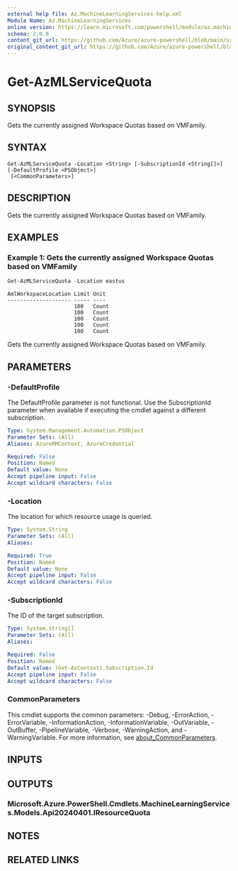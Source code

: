 ```yaml
---
external help file: Az.MachineLearningServices-help.xml
Module Name: Az.MachineLearningServices
online version: https://learn.microsoft.com/powershell/module/az.machinelearningservices/get-azmlservicequota
schema: 2.0.0
content_git_url: https://github.com/Azure/azure-powershell/blob/main/src/MachineLearningServices/MachineLearningServices/help/Get-AzMLServiceQuota.md
original_content_git_url: https://github.com/Azure/azure-powershell/blob/main/src/MachineLearningServices/MachineLearningServices/help/Get-AzMLServiceQuota.md
---
```


# Get-AzMLServiceQuota

## SYNOPSIS
Gets the currently assigned Workspace Quotas based on VMFamily.

## SYNTAX

```
Get-AzMLServiceQuota -Location <String> [-SubscriptionId <String[]>] [-DefaultProfile <PSObject>]
 [<CommonParameters>]
```

## DESCRIPTION
Gets the currently assigned Workspace Quotas based on VMFamily.

## EXAMPLES

### Example 1: Gets the currently assigned Workspace Quotas based on VMFamily
```powershell
Get-AzMLServiceQuota -Location eastus
```

```output
AmlWorkspaceLocation Limit Unit
-------------------- ----- ----
                     100   Count
                     100   Count
                     100   Count
                     100   Count
                     100   Count
```

Gets the currently assigned Workspace Quotas based on VMFamily.

## PARAMETERS

### -DefaultProfile
The DefaultProfile parameter is not functional.
Use the SubscriptionId parameter when available if executing the cmdlet against a different subscription.

```yaml
Type: System.Management.Automation.PSObject
Parameter Sets: (All)
Aliases: AzureRMContext, AzureCredential

Required: False
Position: Named
Default value: None
Accept pipeline input: False
Accept wildcard characters: False
```

### -Location
The location for which resource usage is queried.

```yaml
Type: System.String
Parameter Sets: (All)
Aliases:

Required: True
Position: Named
Default value: None
Accept pipeline input: False
Accept wildcard characters: False
```

### -SubscriptionId
The ID of the target subscription.

```yaml
Type: System.String[]
Parameter Sets: (All)
Aliases:

Required: False
Position: Named
Default value: (Get-AzContext).Subscription.Id
Accept pipeline input: False
Accept wildcard characters: False
```

### CommonParameters
This cmdlet supports the common parameters: -Debug, -ErrorAction, -ErrorVariable, -InformationAction, -InformationVariable, -OutVariable, -OutBuffer, -PipelineVariable, -Verbose, -WarningAction, and -WarningVariable. For more information, see [about_CommonParameters](http://go.microsoft.com/fwlink/?LinkID=113216).

## INPUTS

## OUTPUTS

### Microsoft.Azure.PowerShell.Cmdlets.MachineLearningServices.Models.Api20240401.IResourceQuota

## NOTES

## RELATED LINKS
